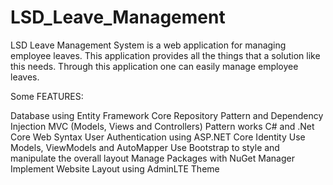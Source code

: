 # LSD_Leave_Management
LSD Leave Management System is a web application for managing employee leaves. This application provides all the things that a solution like this needs. Through this application one can easily manage employee leaves.


Some FEATURES:

Database using Entity Framework Core
Repository Pattern and Dependency Injection
MVC (Models, Views and Controllers) Pattern works
C# and .Net Core Web Syntax
User Authentication using ASP.NET Core Identity
Use Models, ViewModels and AutoMapper
Use Bootstrap to style and manipulate the overall layout
Manage Packages with NuGet Manager
Implement Website Layout using AdminLTE Theme
